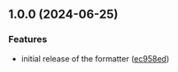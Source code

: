 ## 1.0.0 (2024-06-25)

### Features

* initial release of the formatter ([ec958ed](https://gitlab.com/gitlab-formatters/vfile-reporter-gitlab/commit/ec958ed959875d495ea36ec455bb6f07ca5dde34))
